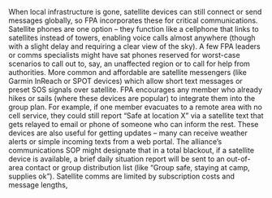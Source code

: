 When local infrastructure is gone, satellite devices can still connect or send messages globally, so FPA incorporates these for critical communications. Satellite phones are one option – they function like a cellphone that links to satellites instead of towers, enabling voice calls almost anywhere (though with a slight delay and requiring a clear view of the sky). A few FPA leaders or comms specialists might have sat phones reserved for worst-case scenarios to call out to, say, an unaffected region or to call for help from authorities. More common and affordable are satellite messengers (like Garmin InReach or SPOT devices) which allow short text messages or preset SOS signals over satellite. FPA encourages any member who already hikes or sails (where these devices are popular) to integrate them into the group plan. For example, if one member evacuates to a remote area with no cell service, they could still report “Safe at location X” via a satellite text that gets relayed to email or phone of someone who can inform the rest. These devices are also useful for getting updates – many can receive weather alerts or simple incoming texts from a web portal. The alliance’s communications SOP might designate that in a total blackout, if a satellite device is available, a brief daily situation report will be sent to an out-of-area contact or group distribution list (like “Group safe, staying at camp, supplies ok”). Satellite comms are limited by subscription costs and message lengths,